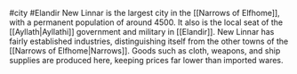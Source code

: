 #city #Elandir 
New Linnar is the largest city in the [[Narrows of Elfhome]], with a permanent population of around 4500. It also is the local seat of the [[Ayllath|Ayllathi]] government and military in [[Elandir]]. New Linnar has fairly established industries, distinguishing itself from the other towns of the [[Narrows of Elfhome|Narrows]]. Goods such as cloth, weapons, and ship supplies are produced here, keeping prices far lower than imported wares.